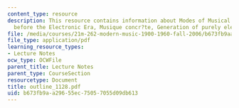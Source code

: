 ```yaml
---
content_type: resource
description: This resource contains information about Modes of Musical Reproduction
  before the Electronic Era, Musique concr?te, Generation of purely electronic sounds.
file: /media/courses/21m-262-modern-music-1900-1960-fall-2006/b673fb9aa29655ec75057055d09db613_outline_1128.pdf
file_type: application/pdf
learning_resource_types:
- Lecture Notes
ocw_type: OCWFile
parent_title: Lecture Notes
parent_type: CourseSection
resourcetype: Document
title: outline_1128.pdf
uid: b673fb9a-a296-55ec-7505-7055d09db613
---
```


